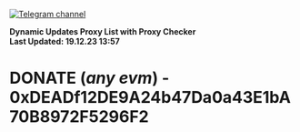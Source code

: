 [![Telegram channel](https://img.shields.io/endpoint?url=https://runkit.io/damiankrawczyk/telegram-badge/branches/master?url=https://t.me/n4z4v0d)](https://t.me/n4z4v0d) 

**Dynamic Updates Proxy List with Proxy Checker**  
**Last Updated: 19.12.23 13:57**

# DONATE (_any evm_) - 0xDEADf12DE9A24b47Da0a43E1bA70B8972F5296F2
